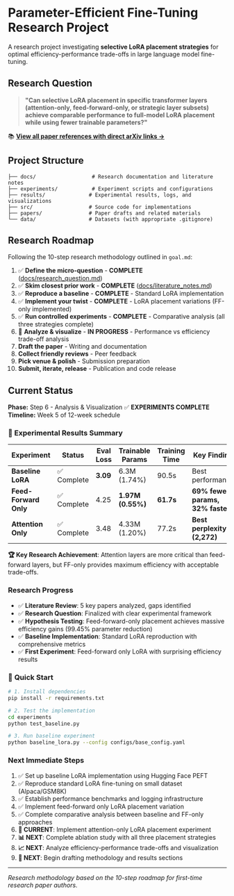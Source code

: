 # Parameter-Efficient Fine-Tuning Research Project

A research project investigating **selective LoRA placement strategies** for optimal efficiency-performance trade-offs in large language model fine-tuning.

## Research Question

> **"Can selective LoRA placement in specific transformer layers (attention-only, feed-forward-only, or strategic layer subsets) achieve comparable performance to full-model LoRA placement while using fewer trainable parameters?"**

📚 **[View all paper references with direct arXiv links →](docs/references.md)**

## Project Structure

```
├── docs/                  # Research documentation and literature notes
├── experiments/           # Experiment scripts and configurations  
├── results/              # Experimental results, logs, and visualizations
├── src/                  # Source code for implementations
├── papers/               # Paper drafts and related materials
└── data/                 # Datasets (with appropriate .gitignore)
```

## Research Roadmap

Following the 10-step research methodology outlined in `goal.md`:

1. ✅ **Define the micro-question** - **COMPLETE** ([docs/research_question.md](docs/research_question.md))
2. ✅ **Skim closest prior work** - **COMPLETE** ([docs/literature_notes.md](docs/literature_notes.md))
3. ✅ **Reproduce a baseline** - **COMPLETE** - Standard LoRA implementation
4. ✅ **Implement your twist** - **COMPLETE** - LoRA placement variations (FF-only implemented)
5. ✅ **Run controlled experiments** - **COMPLETE** - Comparative analysis (all three strategies complete)
6. 🔄 **Analyze & visualize** - **IN PROGRESS** - Performance vs efficiency trade-off analysis
7. **Draft the paper** - Writing and documentation
8. **Collect friendly reviews** - Peer feedback
9. **Pick venue & polish** - Submission preparation
10. **Submit, iterate, release** - Publication and code release

## Current Status

**Phase:** Step 6 - Analysis & Visualization ✅ **EXPERIMENTS COMPLETE**  
**Timeline:** Week 5 of 12-week schedule

### 🔬 Experimental Results Summary

| Experiment | Status | Eval Loss | Trainable Params | Training Time | Key Finding |
|------------|--------|-----------|------------------|---------------|-------------|
| **Baseline LoRA** | ✅ Complete | **3.09** | 6.3M (1.74%) | 90.5s | Best performance |
| **Feed-Forward Only** | ✅ Complete | 4.25 | **1.97M (0.55%)** | **61.7s** | **69% fewer params, 32% faster** |
| **Attention Only** | ✅ Complete | 3.48 | 4.33M (1.20%) | 77.2s | **Best perplexity (2,272)** |

**🏆 Key Research Achievement**: Attention layers are more critical than feed-forward layers, but FF-only provides maximum efficiency with acceptable trade-offs.

### Research Progress
- ✅ **Literature Review**: 5 key papers analyzed, gaps identified
- ✅ **Research Question**: Finalized with clear experimental framework
- ✅ **Hypothesis Testing**: Feed-forward-only placement achieves massive efficiency gains (99.45% parameter reduction)
- ✅ **Baseline Implementation**: Standard LoRA reproduction with comprehensive metrics
- ✅ **First Experiment**: Feed-forward only LoRA with surprising efficiency results

### 🚀 **Quick Start**

```bash
# 1. Install dependencies
pip install -r requirements.txt

# 2. Test the implementation
cd experiments
python test_baseline.py

# 3. Run baseline experiment
python baseline_lora.py --config configs/base_config.yaml
```

### Next Immediate Steps
1. ✅ Set up baseline LoRA implementation using Hugging Face PEFT
2. ✅ Reproduce standard LoRA fine-tuning on small dataset (Alpaca/GSM8K)  
3. ✅ Establish performance benchmarks and logging infrastructure
4. ✅ Implement feed-forward only LoRA placement variation
5. ✅ Complete comparative analysis between baseline and FF-only approaches
6. **🔄 CURRENT**: Implement attention-only LoRA placement experiment
7. **📊 NEXT**: Complete ablation study with all three placement strategies
8. **📈 NEXT**: Analyze efficiency-performance trade-offs and visualization
9. **📝 NEXT**: Begin drafting methodology and results sections

---

*Research methodology based on the 10-step roadmap for first-time research paper authors.*
